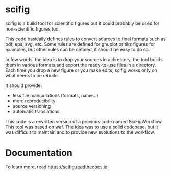 scifig
======

scifig is a build tool for scientific figures but it could probably be used for non-scientific figures too.

This code basically defines rules to convert sources to final formats such as pdf, eps, svg, etc.
Some rules are defined for gnuplot or tikz figures for examples, but other rules can be defined, it should be easy to do so.

In few words, the idea is to drop your sources in a directory, the tool builds them in various formats and export the ready-to-use files in a directory. Each time you drop a new figure or you make edits, scifig works only on what needs to be rebuild.

It should provide:

* less file manipulations (formats, name...)
* more reproducibility
* source versioning
* automatic translations

This code is a rewritten version of a previous code named SciFigWorkflow. This tool was based on waf. The idea was to use a solid codebase, but it was difficult to maintain and to provide new evolutions to the workflow.


Documentation
=============

To learn more, read https://scifig.readthedocs.io

